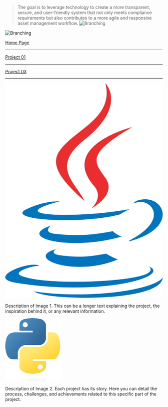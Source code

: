 >The goal is to leverage technology to create a more transparent, secure, and user-friendly system that not only meets compliance requirements but also contributes to a more agile and responsive asset management workflow. 
![Branching](https://media.discordapp.net/attachments/756886213276860477/1213859945288572958/image.png?ex=65f7022b&is=65e48d2b&hm=059a1ba59316ed5e3751cc9db1dd03d2592a5fcffd899143b89857e3379cffd5&=&format=webp&quality=lossless&width=543&height=642)

![Branching](https://media.discordapp.net/attachments/756886213276860477/1213860350487699506/image.png?ex=65f7028b&is=65e48d8b&hm=4c1001a691311b5933ae03788f904624d68ed4493c48883a49352a313a1e8f68&=&format=webp&quality=lossless&width=643&height=642)

[Home Page](./index.md)
* * *
[Project 01](./project02.md)
* * *
[Project 03](./project04.md)

* * *

<!DOCTYPE html>
<html lang="en">
<head>
    <meta charset="UTF-8">
    <meta name="viewport" content="width=device-width, initial-scale=1.0">
    <title>Project Showcase</title>
    <link rel="stylesheet" href="styles/style.css">
</head>
<body>

<!-- Header goes here -->

<main class="project-showcase">
    <div class="image-container left">
        <img src="./assets/images/java.png" alt="Description of Image 1">
        <p>Description of Image 1. This can be a longer text explaining the project, the inspiration behind it, or any relevant information.</p>
    </div>
    <div class="image-container right">
        <img src="./assets/images/Python-logo-notext.svg.png" alt="Description of Image 2">
        <p>Description of Image 2. Each project has its story. Here you can detail the process, challenges, and achievements related to this specific part of the project.</p>
    </div>
    <!-- Repeat the pattern for more images and descriptions -->
</main>

<!-- Footer goes here -->

</body>
</html>
